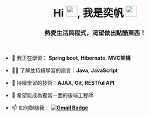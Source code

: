 <h1 align="center">Hi <img src="https://emoji.slack-edge.com/T0172CCPGUW/party-blob/d7253707fa13e9ee.gif" width="30"/>, 我是奕帆 <img src="https://emoji.slack-edge.com/T0172CCPGUW/party-blob/d7253707fa13e9ee.gif" width="30"/></h1>
<h3 align="center">熱愛生活與程式，渴望做出點酷東西！</h3>
<br>

- 🌱 我正在學習： **Spring boot**, **Hibernate**, **MVC架構**

- 👨‍💻 了解並持續學習的語言：**Java**, **JavaScript**

- 🔭 持續學習的技術：**AJAX**, **Git**, **RESTful API**

- 💼 希望能成為獨當一面的後端工程師

- 📫 如何聯絡我： **[![Gmail Badge](https://img.shields.io/badge/-yifanchen0914@gmail.com-blue?style=flat-roundedrectangle&logo=Gmail&logoColor=white&link=mailto:yifanchen0914@gmail.com)](mailto:yifanchen0914@gmail.com)**
